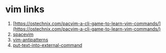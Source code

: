 # vim links

1. [https://ostechnix.com/pacvim-a-cli-game-to-learn-vim-commands/](https://ostechnix.com/pacvim-a-cli-game-to-learn-vim-commands/)
2. [spacevim](https://spacevim.org/)
3. [vim-antipatterns](https://sanctum.geek.nz/arabesque/vim-anti-patterns/)
4. [put-text-into-external-command](https://stackoverflow.com/questions/7867356/piping-buffer-to-external-command-in-vim)
